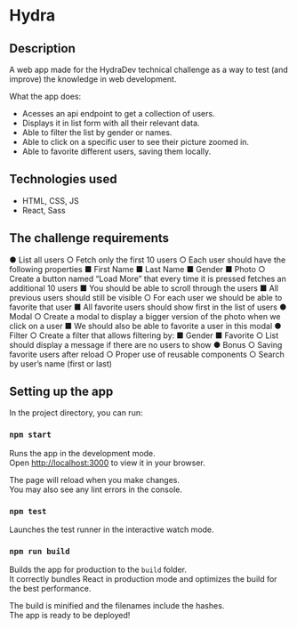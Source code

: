 # Hydra

## Description

A web app made for the HydraDev technical challenge as a way to test (and improve) the knowledge in web development.

What the app does:

- Acesses an api endpoint to get a collection of users.
- Displays it in list form with all their relevant data.
- Able to filter the list by gender or names.
- Able to click on a specific user to see their picture zoomed in.
- Able to favorite different users, saving them locally.

## Technologies used

- HTML, CSS, JS
- React, Sass

## The challenge requirements

● List all users
○ Fetch only the first 10 users
○ Each user should have the following properties
■ First Name
■ Last Name
■ Gender
■ Photo
○ Create a button named “Load More” that every time it is pressed fetches an
additional 10 users
■ You should be able to scroll through the users
■ All previous users should still be visible
○ For each user we should be able to favorite that user
■ All favorite users should show first in the list of users
● Modal
○ Create a modal to display a bigger version of the photo when we click on a user
■ We should also be able to favorite a user in this modal
● Filter
○ Create a filter that allows filtering by:
■ Gender
■ Favorite
○ List should display a message if there are no users to show
● Bonus
○ Saving favorite users after reload
○ Proper use of reusable components
○ Search by user’s name (first or last)

## Setting up the app

In the project directory, you can run:

### `npm start`

Runs the app in the development mode.\
Open [http://localhost:3000](http://localhost:3000) to view it in your browser.

The page will reload when you make changes.\
You may also see any lint errors in the console.

### `npm test`

Launches the test runner in the interactive watch mode.

### `npm run build`

Builds the app for production to the `build` folder.\
It correctly bundles React in production mode and optimizes the build for the best performance.

The build is minified and the filenames include the hashes.\
The app is ready to be deployed!
